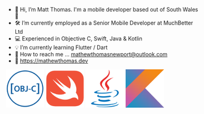 - 👋 Hi, I’m Matt Thomas. I'm a mobile developer based out of South Wales 🏴󠁧󠁢󠁷󠁬󠁳󠁿
- 🛠 I’m currently employed as a Senior Mobile Developer at MuchBetter Ltd
- 💻 Experienced in Objective C, Swift, Java & Kotlin
- 💡 I’m currently learning Flutter / Dart
- 📧 How to reach me ... mathewthomasnewport@outlook.com
- 📌 https://mathewthomas.dev


<img src="https://github.com/Matt-T-Git/Matt-T-Git/blob/main/objectivec-plain.svg" width="100" height="100"> <img src="https://github.com/Matt-T-Git/Matt-T-Git/blob/main/swift-original.svg" width="100" height="100"> <img src="https://github.com/Matt-T-Git/Matt-T-Git/blob/main/java-original.svg" width="100" height="100"> <img src="https://github.com/Matt-T-Git/Matt-T-Git/blob/main/kotlin-original.svg" width="100" height="100">




<!---
Matt-T-Git/Matt-T-Git is a ✨ special ✨ repository because its `README.md` (this file) appears on your GitHub profile.
You can click the Preview link to take a look at your changes.
--->
